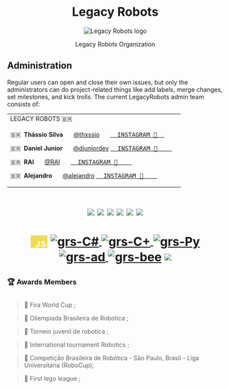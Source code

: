 <h1 align="center">Legacy Robots
</h1>
<p align="center"><img src="https://github.com/LegacyBots/LegacyBots/blob/master/Logo/322459394_1241569350069213_8432725836576560651_n.jpg" height="250" alt="Legacy Robots logo" /></p>

<p align="center">Legacy Robots Organization</p>

##



## Administration

Regular users can open and close their own issues, but only the administrators can do project-related things like add labels, merge changes, set milestones, and kick trolls. The current LegacyRobots admin team consists of:

<table align="center">
<tr><td>LEGACY ROBOTS 🇧🇷</td></tr>
<tr><td>

 🇧🇷  **Thássio Silva**
       [@thxssio](https://github.com/thxssio)
       [<kbd>  INSTAGRAM 📲  </kbd>](https://instagram.com/thxssio)

 🇧🇷  **Daniel Junior**
       [@djuniordev](https://github.com/djuniordev)
   [<kbd>  INSTAGRAM 📲    </kbd>](https://instagram.com/eujuniormelo_)

 🇧🇷  **RAI**
       [@RAI](https://github.com/)
       [<kbd>  INSTAGRAM 📲    </kbd>](https://instagram.com/thxssio)

 🇧🇷  **Alejandro**
       [@alejandro](https://github.com/)
   [<kbd>  INSTAGRAM 📲    </kbd>](https://instagram.com/thxssio)

</td><td>


</td></tr>
</table>

##

<h1 align="center">
<div>
 <img src="https://prostomac.com/wp-content/uploads/2013/01/icon3.jpg" width="40" height="auto"/> 
 
   <img src="https://static.wixstatic.com/media/3a1650_c3aab5a6953d425d97645c08ff4befea~mv2.png/v1/fill/w_240,h_268,al_c,q_85,usm_0.66_1.00_0.01,enc_auto/MicrosoftTeams-image%20(4).png" width="40" height="auto"/> 
   
<img src="https://upload.wikimedia.org/wikipedia/commons/2/24/LEGO_logo.svg" width="40" height="auto"/> 
<img src="https://cdn.jsdelivr.net/gh/devicons/devicon/icons/java/java-original.svg" width="40" height="auto"/> <img src="https://cdn.jsdelivr.net/gh/devicons/devicon/icons/linux/linux-original.svg" width="40" height="auto"/>
<img src="https://cdn.jsdelivr.net/gh/devicons/devicon/icons/git/git-original.svg" width="40" height="auto"/>

  
  <div style="display: inline_block"><br>
    <img align="center" alt="Rafa-Js" height="30" width="40" src="https://raw.githubusercontent.com/devicons/devicon/master/icons/javascript/javascript-plain.svg">
    <a href="https://pt.wikipedia.org/wiki/C_(linguagem_de_programa%C3%A7%C3%A3o)" target="_blank"><img align="center" alt="grs-C#" height="33" width="auto"  src="https://cdn.jsdelivr.net/npm/@programming-languages-logos/c@0.0.3/c_256x256.png">
    <a href="https://pt.wikipedia.org/wiki/C%2B%2B" target="_blank"><img align="center" alt="grs-C+" height="30" width="auto"  src="https://cdn.jsdelivr.net/gh/devicons/devicon/icons/cplusplus/cplusplus-original.svg">
    <a href="https://www.python.org/" target="_blank"><img align="center" alt="grs-Py" height="30" width="auto"  src="https://cdn.jsdelivr.net/gh/devicons/devicon/icons/python/python-original.svg">
    <a href="https://www.arduino.cc/" target="_blank"><img align="center" alt="grs-ad" height="30" width="auto"  src="https://cdn.jsdelivr.net/gh/devicons/devicon/icons/arduino/arduino-original.svg">
    <a href="https://www.ros.org/imgs/logo-white.png" target="_blank"><img align="center" alt="grs-bee" height="25" width="auto"  src="https://upload.wikimedia.org/wikipedia/commons/thumb/b/bb/Ros_logo.svg/1280px-Ros_logo.svg.png" target="_blank"></a>
    <img src="https://i0.wp.com/www.robo-dyne.com/wp-content/uploads/2021/10/Turtlebot3_logo.png?resize=883%2C875&ssl=1"  width="40" height="auto"/>
      </div>
</h1>

##


##
### 🏆 Awards Members
##
> 🥇 Fira World Cup ;
      
> 🥇 Oliempiada Brasileira de Robotica ;
      
> 🥇 Torneio juvenil de robotica ;
      
> 🥇 International tournament Robotics ;
      
> 🥇 Competição Brasileira de Robótica - São Paulo, Brasil - Liga Universitaria (RoboCup);

> 🥇 First lego league ;
